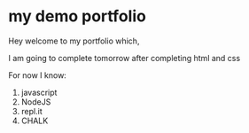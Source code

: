 # my demo portfolio

Hey welcome to my portfolio which,

I am going to complete tomorrow after completing html and css

For now I know:

1. javascript
1. NodeJS
1. repl.it
1. CHALK